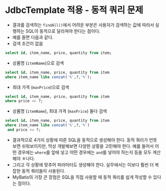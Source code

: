 # JdbcTemplate 적용 - 동적 쿼리 문제
- 결과를 검색하는 `findAll()`에서 어려운 부분은 사용자가 검색하는 값에 따라서 실행하는 SQL이
동적으로 달라져야 한다는 점이다.
- 예를 들면 다음과 같다.
- 검색 조건이 없음
```sql
select id, item_name, price, quantity from item;
```
- 상품명 (`itemName`)으로 검색
```sql
select id, item_name, price, quantity from item
where item_name like concat('%',?,'%');
```
- 최대 가격 (`maxPrice`)으로 검색
```sql
select id, item_name, price, quantity from item
where price <= ?;
```
- 상품명 (`itemName`), 최대 가격 (`maxPrice`) 둘다 검색
```sql
select id, item_name, price, quantity from item
where item_name like concat('%',?,'%')
 and price <= ?;
```
- 결과적으로 4가지 상황에 따른 SQL을 동적으로 생성해야 한다. 동적 쿼리가 언뜻 보면 쉬워보이지만,
막상 개발해보면 다양한 상황을 고민해야 한다. 예를 들어서 어떤 경우에는 `where`를 앞에 넣고
어떤 경우에는 `and`를 넣어야 하는지 등을 모두 계산해야 ㅎ나다.
- 그리고 각 상황에 맞추어 파라미터도 생성해야 한다. 실무에서는 이보다 훨씬 더 복잡한 동적
쿼리들이 사용된다.
- MyBatis의 가장 큰 장점은 SQL을 직접 사용할 때 동적 쿼리를 쉽게 작성할 수 있다는 점이다.
